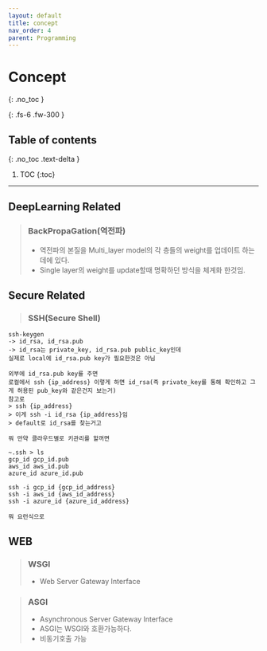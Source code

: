 ```yaml
---
layout: default
title: concept
nav_order: 4
parent: Programming
---
```


# Concept
{: .no_toc }

{: .fs-6 .fw-300 }

## Table of contents
{: .no_toc .text-delta }

1. TOC
{:toc}

---

## DeepLearning Related

> ### BackPropaGation(역전파)
> - 역전파의 본질을 Multi_layer model의 각 층들의 weight를 업데이트 하는데에 있다.
> - Single layer의 weight를 update할때 명확하던 방식을 체계화 한것임.


## Secure Related

> ### SSH(Secure Shell)

```
ssh-keygen
-> id_rsa, id_rsa.pub 
-> id_rsa는 private_key, id_rsa.pub public_key인데
실제로 local에 id_rsa.pub key가 필요한것은 아님

외부에 id_rsa.pub key를 주면 
로컬에서 ssh {ip_address} 이렇게 하면 id_rsa(즉 private_key를 통해 확인하고 그게 허용된 pub_key와 같은건지 보는거)
참고로
> ssh {ip_address} 
> 이게 ssh -i id_rsa {ip_address}임
> default로 id_rsa를 찾는거고 

뭐 만약 클라우드별로 키관리를 할꺼면

~.ssh > ls 
gcp_id gcp_id.pub
aws_id aws_id.pub
azure_id azure_id.pub

ssh -i gcp_id {gcp_id_address}
ssh -i aws_id {aws_id_address}
ssh -i azure_id {azure_id_address}

뭐 요런식으로 
```

## WEB

> ### WSGI
> - Web Server Gateway Interface

> ### ASGI
> - Asynchronous Server Gateway Interface
> - ASGI는 WSGI와 호환가능하다.
> - 비동기호출 가능
